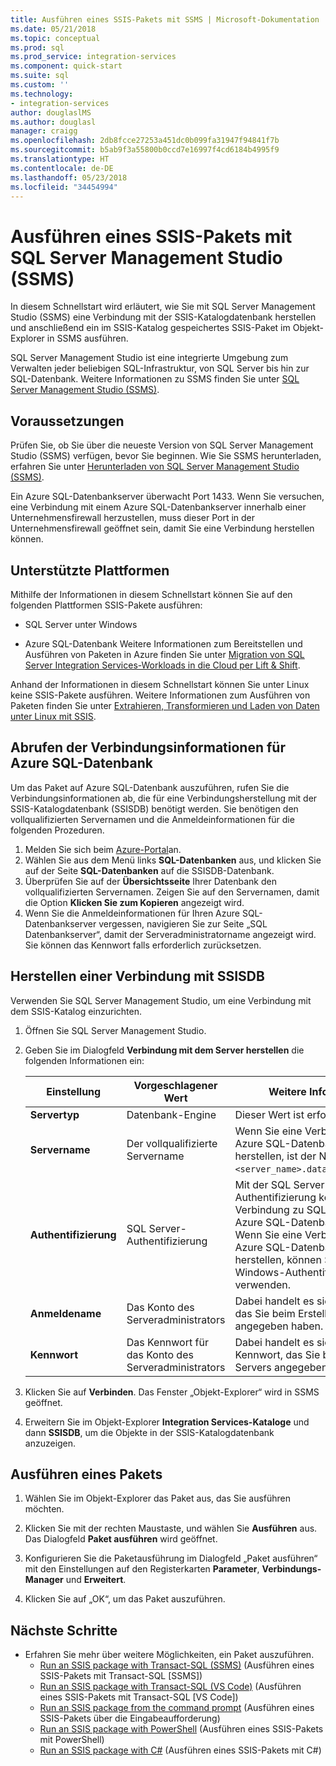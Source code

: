 ```yaml
---
title: Ausführen eines SSIS-Pakets mit SSMS | Microsoft-Dokumentation
ms.date: 05/21/2018
ms.topic: conceptual
ms.prod: sql
ms.prod_service: integration-services
ms.component: quick-start
ms.suite: sql
ms.custom: ''
ms.technology:
- integration-services
author: douglaslMS
ms.author: douglasl
manager: craigg
ms.openlocfilehash: 2db8fcce27253a451dc0b099fa31947f94841f7b
ms.sourcegitcommit: b5ab9f3a55800b0ccd7e16997f4cd6184b4995f9
ms.translationtype: HT
ms.contentlocale: de-DE
ms.lasthandoff: 05/23/2018
ms.locfileid: "34454994"
---
```

# <a name="run-an-ssis-package-with-sql-server-management-studio-ssms"></a>Ausführen eines SSIS-Pakets mit SQL Server Management Studio (SSMS)
In diesem Schnellstart wird erläutert, wie Sie mit SQL Server Management Studio (SSMS) eine Verbindung mit der SSIS-Katalogdatenbank herstellen und anschließend ein im SSIS-Katalog gespeichertes SSIS-Paket im Objekt-Explorer in SSMS ausführen.

SQL Server Management Studio ist eine integrierte Umgebung zum Verwalten jeder beliebigen SQL-Infrastruktur, von SQL Server bis hin zur SQL-Datenbank. Weitere Informationen zu SSMS finden Sie unter [SQL Server Management Studio (SSMS)](../ssms/sql-server-management-studio-ssms.md).

## <a name="prerequisites"></a>Voraussetzungen

Prüfen Sie, ob Sie über die neueste Version von SQL Server Management Studio (SSMS) verfügen, bevor Sie beginnen. Wie Sie SSMS herunterladen, erfahren Sie unter [Herunterladen von SQL Server Management Studio (SSMS)](https://docs.microsoft.com/sql/ssms/download-sql-server-management-studio-ssms).

Ein Azure SQL-Datenbankserver überwacht Port 1433. Wenn Sie versuchen, eine Verbindung mit einem Azure SQL-Datenbankserver innerhalb einer Unternehmensfirewall herzustellen, muss dieser Port in der Unternehmensfirewall geöffnet sein, damit Sie eine Verbindung herstellen können.

## <a name="supported-platforms"></a>Unterstützte Plattformen

Mithilfe der Informationen in diesem Schnellstart können Sie auf den folgenden Plattformen SSIS-Pakete ausführen:

-   SQL Server unter Windows

-   Azure SQL-Datenbank Weitere Informationen zum Bereitstellen und Ausführen von Paketen in Azure finden Sie unter [Migration von SQL Server Integration Services-Workloads in die Cloud per Lift & Shift](lift-shift/ssis-azure-lift-shift-ssis-packages-overview.md).

Anhand der Informationen in diesem Schnellstart können Sie unter Linux keine SSIS-Pakete ausführen. Weitere Informationen zum Ausführen von Paketen finden Sie unter [Extrahieren, Transformieren und Laden von Daten unter Linux mit SSIS](../linux/sql-server-linux-migrate-ssis.md).

## <a name="for-azure-sql-database-get-the-connection-info"></a>Abrufen der Verbindungsinformationen für Azure SQL-Datenbank

Um das Paket auf Azure SQL-Datenbank auszuführen, rufen Sie die Verbindungsinformationen ab, die für eine Verbindungsherstellung mit der SSIS-Katalogdatenbank (SSISDB) benötigt werden. Sie benötigen den vollqualifizierten Servernamen und die Anmeldeinformationen für die folgenden Prozeduren.

1. Melden Sie sich beim [Azure-Portal](https://portal.azure.com/)an.
2. Wählen Sie aus dem Menü links **SQL-Datenbanken** aus, und klicken Sie auf der Seite **SQL-Datenbanken** auf die SSISDB-Datenbank. 
3. Überprüfen Sie auf der **Übersichtsseite** Ihrer Datenbank den vollqualifizierten Servernamen. Zeigen Sie auf den Servernamen, damit die Option **Klicken Sie zum Kopieren** angezeigt wird. 
4. Wenn Sie die Anmeldeinformationen für Ihren Azure SQL-Datenbankserver vergessen, navigieren Sie zur Seite „SQL Datenbankserver“, damit der Serveradministratorname angezeigt wird. Sie können das Kennwort falls erforderlich zurücksetzen.

## <a name="connect-to-the-ssisdb-database"></a>Herstellen einer Verbindung mit SSISDB

Verwenden Sie SQL Server Management Studio, um eine Verbindung mit dem SSIS-Katalog einzurichten. 

1. Öffnen Sie SQL Server Management Studio.

2. Geben Sie im Dialogfeld **Verbindung mit dem Server herstellen** die folgenden Informationen ein:

   | Einstellung       | Vorgeschlagener Wert | Weitere Informationen | 
   | ------------ | ------------------ | ------------------------------------------------- | 
   | **Servertyp** | Datenbank-Engine | Dieser Wert ist erforderlich. |
   | **Servername** | Der vollqualifizierte Servername | Wenn Sie eine Verbindung mit einem Azure SQL-Datenbankserver herstellen, ist der Name im Format `<server_name>.database.windows.net`. |
   | **Authentifizierung** | SQL Server-Authentifizierung | Mit der SQL Server-Authentifizierung können Sie eine Verbindung zu SQL Server oder Azure SQL-Datenbank herstellen. Wenn Sie eine Verbindung mit einem Azure SQL-Datenbankserver herstellen, können Sie keine Windows-Authentifizierung verwenden. |
   | **Anmeldename** | Das Konto des Serveradministrators | Dabei handelt es sich um das Konto, das Sie beim Erstellen des Servers angegeben haben. |
   | **Kennwort** | Das Kennwort für das Konto des Serveradministrators | Dabei handelt es sich um das Kennwort, das Sie beim Erstellen des Servers angegeben haben. |

3. Klicken Sie auf **Verbinden**. Das Fenster „Objekt-Explorer“ wird in SSMS geöffnet. 

4. Erweitern Sie im Objekt-Explorer **Integration Services-Kataloge** und dann **SSISDB**, um die Objekte in der SSIS-Katalogdatenbank anzuzeigen.

## <a name="run-a-package"></a>Ausführen eines Pakets

1. Wählen Sie im Objekt-Explorer das Paket aus, das Sie ausführen möchten.

2. Klicken Sie mit der rechten Maustaste, und wählen Sie **Ausführen** aus. Das Dialogfeld **Paket ausführen** wird geöffnet.

3.  Konfigurieren Sie die Paketausführung im Dialogfeld „Paket ausführen“ mit den Einstellungen auf den Registerkarten **Parameter**, **Verbindungs-Manager** und **Erweitert**.

4.  Klicken Sie auf „OK“, um das Paket auszuführen.

## <a name="next-steps"></a>Nächste Schritte
- Erfahren Sie mehr über weitere Möglichkeiten, ein Paket auszuführen.
    - [Run an SSIS package with Transact-SQL (SSMS)](./ssis-quickstart-run-tsql-ssms.md) (Ausführen eines SSIS-Pakets mit Transact-SQL [SSMS])
    - [Run an SSIS package with Transact-SQL (VS Code)](ssis-quickstart-run-tsql-vscode.md) (Ausführen eines SSIS-Pakets mit Transact-SQL [VS Code])
    - [Run an SSIS package from the command prompt](./ssis-quickstart-run-cmdline.md) (Ausführen eines SSIS-Pakets über die Eingabeaufforderung)
    - [Run an SSIS package with PowerShell](ssis-quickstart-run-powershell.md) (Ausführen eines SSIS-Pakets mit PowerShell)
    - [Run an SSIS package with C#](./ssis-quickstart-run-dotnet.md) (Ausführen eines SSIS-Pakets mit C#) 
